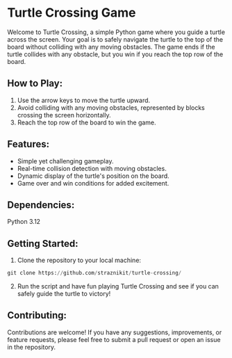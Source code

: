 # Turtle Crossing Game

Welcome to Turtle Crossing, a simple Python game where you guide a turtle across the screen. Your goal is to safely navigate the turtle to the top of the board without colliding with any moving obstacles. The game ends if the turtle collides with any obstacle, but you win if you reach the top row of the board.

## How to Play:

1. Use the arrow keys to move the turtle upward.
2. Avoid colliding with any moving obstacles, represented by blocks crossing the screen horizontally.
3. Reach the top row of the board to win the game.

## Features:

- Simple yet challenging gameplay.
- Real-time collision detection with moving obstacles.
- Dynamic display of the turtle's position on the board.
- Game over and win conditions for added excitement.
## Dependencies:

Python 3.12
## Getting Started:

1. Clone the repository to your local machine:

```python
git clone https://github.com/straznikit/turtle-crossing/
```
2. Run the script and have fun playing Turtle Crossing and see if you can safely guide the turtle to victory!

## Contributing:

Contributions are welcome! If you have any suggestions, improvements, or feature requests, please feel free to submit a pull request or open an issue in the repository.
